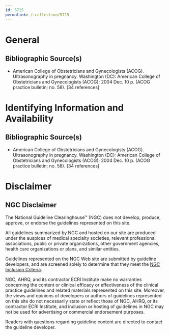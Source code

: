 ```yaml
---
id: 5715
permalink: /:collection/5715
---
```


# General

## Bibliographic Source(s)

- American College of Obstetricians and Gynecologists (ACOG). Ultrasonography in pregnancy. Washington (DC): American College of Obstetricians and Gynecologists (ACOG); 2004 Dec. 10 p. (ACOG practice bulletin; no. 58). [34 references]

# Identifying Information and Availability

## Bibliographic Source(s)

- American College of Obstetricians and Gynecologists (ACOG). Ultrasonography in pregnancy. Washington (DC): American College of Obstetricians and Gynecologists (ACOG); 2004 Dec. 10 p. (ACOG practice bulletin; no. 58). [34 references]

# Disclaimer

## NGC Disclaimer

The National Guideline Clearinghouse™ (NGC) does not develop, produce, approve, or endorse the guidelines represented on this site.

All guidelines summarized by NGC and hosted on our site are produced under the auspices of medical specialty societies, relevant professional associations, public or private organizations, other government agencies, health care organizations or plans, and similar entities.

Guidelines represented on the NGC Web site are submitted by guideline developers, and are screened solely to determine that they meet the [NGC Inclusion Criteria](/help-and-about/summaries/inclusion-criteria).

NGC, AHRQ, and its contractor ECRI Institute make no warranties concerning the content or clinical efficacy or effectiveness of the clinical practice guidelines and related materials represented on this site. Moreover, the views and opinions of developers or authors of guidelines represented on this site do not necessarily state or reflect those of NGC, AHRQ, or its contractor ECRI Institute, and inclusion or hosting of guidelines in NGC may not be used for advertising or commercial endorsement purposes.

Readers with questions regarding guideline content are directed to contact the guideline developer.

